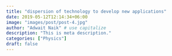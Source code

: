 ```yaml
---
title: "dispersion of technology to develop new applications"
date: 2019-05-12T12:14:34+06:00
image: "images/post/post-4.jpg"
author: "Adwait Naik" # use capitalize
description: "This is meta description."
categories: ["Physics"]
draft: false
---
```


